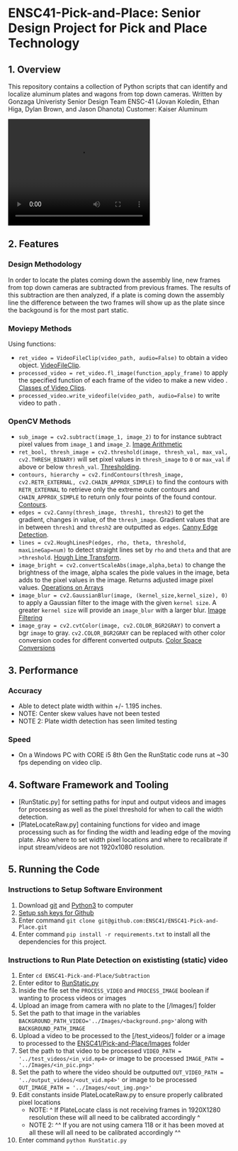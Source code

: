 # ENSC41-Pick-and-Place: Senior Design Project for Pick and Place Technology

## 1. Overview
This repository contains a collection of Python scripts that can identify and localize aluminum plates and wagons from top down cameras.
Written by Gonzaga Univeristy Senior Design Team ENSC-41 (Jovan Koledin, Ethan Higa, Dylan Brown, and Jason Dhanota)
Customer: Kaiser Aluminum

<video src="EXAMPLE/Example_Output.mp4" width="320" height="240" controls></video>

## 2. Features

### Design Methodology
In order to locate the plates coming down the assembly line, new frames from top down cameras are subtracted from previous frames. The results of this subtraction are then analyzed, if a plate is coming down the assembly line the difference between the two frames will show up as the plate since the backgound is for the most part static.

### Moviepy Methods
Using functions:
* `ret_video = VideoFileClip(video_path, audio=False)` to obtain a video object. [VideoFileClip](https://moviepy-tburrows13.readthedocs.io/en/improve-docs/ref/VideoClip/VideoFileClip.html).
* `processed_video = ret_video.fl_image(function_apply_frame)` to apply the specified function of each frame of the video to make a new video . [Classes of Video Clips](https://zulko.github.io/moviepy/ref/VideoClip/VideoClip.html).
* `processed_video.write_videofile(video_path, audio=False)` to write video to path . 

### OpenCV Methods
* `sub_image = cv2.subtract(image_1, image_2)` to for instance subtract pixel values from `image_1` and `image_2`. [Image Arithmetic](https://docs.opencv.org/3.4/dd/d4d/tutorial_js_image_arithmetics.html)
* `ret_bool, thresh_image = cv2.threshold(image, thresh_val, max_val, cv2.THRESH_BINARY)` will set pixel values in `thresh_image` to `0` or `max_val` if above or below `thresh_val`. [Thresholding](https://docs.opencv.org/4.x/d7/d4d/tutorial_py_thresholding.html).
* `contours, hierarchy = cv2.findContours(thresh_image, cv2.RETR_EXTERNAL, cv2.CHAIN_APPROX_SIMPLE)` to find the contours with `RETR_EXTERNAL` to retrieve only the extreme outer contours and `CHAIN_APPROX_SIMPLE` to return only four points of the found contour. [Contours](https://docs.opencv.org/4.x/d4/d73/tutorial_py_contours_begin.html). 
* `edges = cv2.Canny(thresh_image, thresh1, thresh2)` to get the gradient, changes in value, of the `thresh_image`. Gradient values that are in between `thresh1` and `thresh2` are outputted as `edges`. [Canny Edge Detection](https://docs.opencv.org/4.x/da/d22/tutorial_py_canny.html). 
* `lines = cv2.HoughLinesP(edges, rho, theta, threshold,  maxLineGap=num)` to detect straight lines set by `rho` and `theta` and that are `>threshold`. [Hough Line Transform](https://docs.opencv.org/3.4/d9/db0/tutorial_hough_lines.html). 
* `image_bright = cv2.convertScaleAbs(image,alpha,beta)` to change the brightness of the image, alpha scales the pixle values in the image, beta adds to the pixel values in the image. Returns adjusted image pixel values. [Operations on Arrays](https://docs.opencv.org/4.7.0/d2/de8/group__core__array.html)
* `image_blur = cv2.GaussianBlur(image, (kernel_size,kernel_size), 0)` to apply a Gaussian filter to the image with the given `kernel size`. A greater `kernel size` will provide an `image_blur` with a larger blur. [Image Filtering](https://docs.opencv.org/4.7.0/d4/d86/group__imgproc__filter.html)
* `image_gray = cv2.cvtColor(image, cv2.COLOR_BGR2GRAY)` to convert a bgr `image` to gray. `cv2.COLOR_BGR2GRAY` can be replaced with other color conversion codes for different converted outputs.  [Color Space Conversions](https://docs.opencv.org/4.7.0/d8/d01/group__imgproc__color__conversions.html)

## 3. Performance

### Accuracy
* Able to detect plate width within +/- 1.195 inches. 
* NOTE: Center skew values have not been tested
* NOTE 2: Plate width detection has seen limited testing
### Speed
* On a Windows PC with CORE i5 8th Gen the RunStatic code runs at ~30 fps depending on video clip. 

## 4. Software Framework and Tooling

* [RunStatic.py] for setting paths for input and output videos and images for processing as well as the pixel threshold for when to call the width detection. 
* [PlateLocateRaw.py] containing functions for video and image processing such as for finding the width and leading edge of the moving plate. Also where to set width pixel locations and where to recalibrate if input stream/videos are not 1920x1080 resolution.
## 5. Running the Code

### Instructions to Setup Software Environment
1. Download [git](https://git-scm.com/downloads) and [Python3](https://www.python.org/downloads/) to computer
2. [Setup ssh keys for Github](https://docs.github.com/en/authentication/connecting-to-github-with-ssh/adding-a-new-ssh-key-to-your-github-account)
2. Enter command `git clone git@github.com:ENSC41/ENSC41-Pick-and-Place.git`
3. Enter command `pip install -r requirements.txt` to install all the dependencies for this project. 

### Instructions to Run Plate Detection on exististing (static) video
1. Enter `cd ENSC41-Pick-and-Place/Subtraction`
2. Enter editor to [RunStatic.py](https://github.com/ENSC41/ENSC41-Pick-and-Place/blob/main/src/RunStatic.py)
3. Inside the file set the `PROCESS_VIDEO` and `PROCESS_IMAGE` boolean if wanting to process videos or images
4. Upload an image from camera with no plate to the [/Images/] folder
5. Set the path to that image in the variables `BACKGROUND_PATH_VIDEO='../Images/<background.png>'`along with `BACKGROUND_PATH_IMAGE`
6. Upload a video to be processed to the [/test_videos/] folder or a image to processed to the [ENSC41/Pick-and-Place/Images](https://github.com/ENSC41/ENSC41-Pick-and-Place/tree/main/Images) folder
7. Set the path to that video to be processed `VIDEO_PATH = '../test_videos/<in_vid.mp4>` or image to be processed `IMAGE_PATH = '../Images/<in_pic.png>'`
8. Set the path to where the video should be outputted `OUT_VIDEO_PATH = '../output_videos/<out_vid.mp4>'` or image to be processed `OUT_IMAGE_PATH = '../Images/<out_img.png>'`
9. Edit constants inside PlateLocateRaw.py to ensure properly calibrated pixel locations
   - NOTE: ^ If PlateLocate class is not receiving frames in 1920X1280 resolution these will all need to be calibrated accordingly ^
   - NOTE 2:  ^^ If you are not using camera 118 or it has been moved at all these will all need to be calibrated accordingly ^^
10. Enter command `python RunStatic.py`

